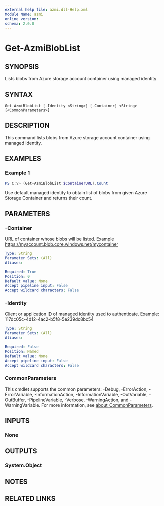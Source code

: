 ```yaml
---
external help file: azmi.dll-Help.xml
Module Name: azmi
online version:
schema: 2.0.0
---
```


# Get-AzmiBlobList

## SYNOPSIS
Lists blobs from Azure storage account container using managed identity

## SYNTAX

```
Get-AzmiBlobList [-Identity <String>] [-Container] <String> [<CommonParameters>]
```

## DESCRIPTION
This command lists blobs from Azure storage account container using managed identity.

## EXAMPLES

### Example 1
```powershell
PS C:\> (Get-AzmiBlobList $ContainerURL).Count
```

Use default managed identity to obtain list of blobs from given Azure Storage Container and returns their count.

## PARAMETERS

### -Container
URL of container whose blobs will be listed. Example https://myaccount.blob.core.windows.net/mycontainer

```yaml
Type: String
Parameter Sets: (All)
Aliases:

Required: True
Position: 0
Default value: None
Accept pipeline input: False
Accept wildcard characters: False
```

### -Identity
Client or application ID of managed identity used to authenticate. Example: 117dc05c-4d12-4ac2-b5f8-5e239dc8bc54

```yaml
Type: String
Parameter Sets: (All)
Aliases:

Required: False
Position: Named
Default value: None
Accept pipeline input: False
Accept wildcard characters: False
```

### CommonParameters
This cmdlet supports the common parameters: -Debug, -ErrorAction, -ErrorVariable, -InformationAction, -InformationVariable, -OutVariable, -OutBuffer, -PipelineVariable, -Verbose, -WarningAction, and -WarningVariable. For more information, see [about_CommonParameters](http://go.microsoft.com/fwlink/?LinkID=113216).

## INPUTS

### None

## OUTPUTS

### System.Object
## NOTES

## RELATED LINKS
